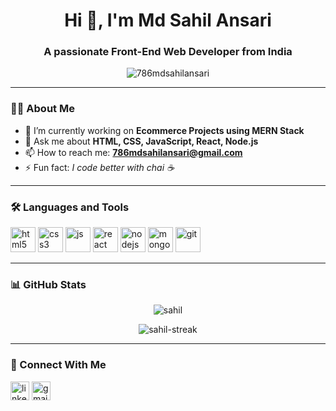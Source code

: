 <h1 align="center">Hi 👋, I'm Md Sahil Ansari</h1>
<h3 align="center">A passionate Front-End Web Developer from India</h3>

<p align="center">
  <img src="https://komarev.com/ghpvc/?username=786mdsahilansari&label=Profile%20views&color=0e75b6&style=flat" alt="786mdsahilansari" />
</p>

---

### 👨‍💻 About Me

- 🌱 I’m currently working on **Ecommerce Projects using MERN Stack**
- 💬 Ask me about **HTML, CSS, JavaScript, React, Node.js**
- 📫 How to reach me: **786mdsahilansari@gmail.com**
- ⚡ Fun fact: *I code better with chai ☕*

---

### 🛠️ Languages and Tools

<p align="left">
  <img src="https://cdn.jsdelivr.net/gh/devicons/devicon/icons/html5/html5-original.svg" alt="html5" width="40" height="40"/>
  <img src="https://cdn.jsdelivr.net/gh/devicons/devicon/icons/css3/css3-original.svg" alt="css3" width="40" height="40"/>
  <img src="https://cdn.jsdelivr.net/gh/devicons/devicon/icons/javascript/javascript-original.svg" alt="js" width="40" height="40"/>
  <img src="https://cdn.jsdelivr.net/gh/devicons/devicon/icons/react/react-original.svg" alt="react" width="40" height="40"/>
  <img src="https://cdn.jsdelivr.net/gh/devicons/devicon/icons/nodejs/nodejs-original.svg" alt="nodejs" width="40" height="40"/>
  <img src="https://cdn.jsdelivr.net/gh/devicons/devicon/icons/mongodb/mongodb-original.svg" alt="mongodb" width="40" height="40"/>
  <img src="https://cdn.jsdelivr.net/gh/devicons/devicon/icons/git/git-original.svg" alt="git" width="40" height="40"/>
</p>

---

### 📊 GitHub Stats

<p align="center">
  <img src="https://github-readme-stats.vercel.app/api?username=786mdsahilansari&show_icons=true&theme=radical" alt="sahil" />
</p>

<p align="center">
  <img src="https://github-readme-streak-stats.herokuapp.com/?user=786mdsahilansari&theme=dark" alt="sahil-streak"/>
</p>

---

### 🔗 Connect With Me

<p align="left">
  <a href="https://linkedin.com/in/786mdsahilansari" target="blank"><img align="center" src="https://cdn.jsdelivr.net/npm/simple-icons@v3/icons/linkedin.svg" alt="linkedin" height="30" width="30" /></a>
  <a href="mailto:contact@example.com"><img align="center" src="https://cdn.jsdelivr.net/npm/simple-icons@v3/icons/gmail.svg" alt="gmail" height="30" width="30" /></a>
</p>
